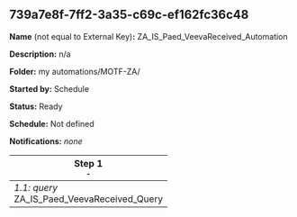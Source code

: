 ## 739a7e8f-7ff2-3a35-c69c-ef162fc36c48

**Name** (not equal to External Key)**:** ZA_IS_Paed_VeevaReceived_Automation

**Description:** n/a

**Folder:** my automations/MOTF-ZA/

**Started by:** Schedule

**Status:** Ready

**Schedule:** Not defined

**Notifications:** _none_


| Step 1<br>_<small>-</small>_ |
| --- |
| _1.1: query_<br>ZA_IS_Paed_VeevaReceived_Query |
